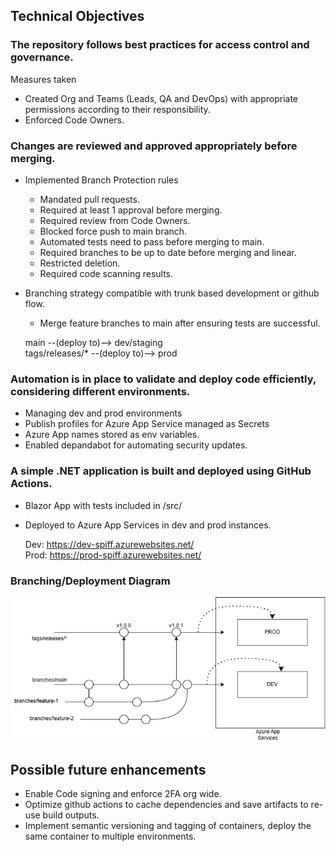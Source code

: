 ## Technical Objectives

### The repository follows best practices for access control and governance.

Measures taken
- Created Org and Teams (Leads, QA and DevOps) with appropriate permissions according to their responsibility.
- Enforced Code Owners.

### Changes are reviewed and approved appropriately before merging.
- Implemented Branch Protection rules
    - Mandated pull requests. 
    - Required at least 1 approval before merging. 
    - Required review from Code Owners.
    - Blocked force push to main branch. 
    - Automated tests need to pass before merging to main. 
    - Required branches to be up to date before merging and linear. 
    - Restricted deletion.
    - Required code scanning results. 
- Branching strategy compatible with trunk based development or github flow. 
    - Merge feature branches to main after ensuring tests are successful. 
    
    main --(deploy to)--> dev/staging <br>
    tags/releases/* --(deploy to)--> prod <br>

### Automation is in place to validate and deploy code efficiently, considering different environments.
- Managing dev and prod environments
- Publish profiles for Azure App Service managed as Secrets
- Azure App names stored as env variables. 
- Enabled depandabot for automating security updates.

### A simple .NET application is built and deployed using GitHub Actions.
- Blazor App with tests included in /src/
- Deployed to Azure App Services in dev and prod instances. 

    Dev: https://dev-spiff.azurewebsites.net/ <br>
    Prod: https://prod-spiff.azurewebsites.net/ <br>

 ### Branching/Deployment Diagram 

![Diagram](branching.drawio.png)

## Possible future enhancements 
- Enable Code signing and enforce 2FA org wide. 
- Optimize github actions to cache dependencies and save artifacts to re-use build outputs. 
-  Implement semantic versioning and tagging of containers, deploy the same container to multiple environments. 
